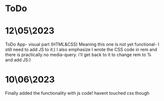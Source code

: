 # ToDo

# 12\05\2023

ToDo App- visual part (HTML&amp;CSS)
Meaning this one is not yet functional- I still need to add JS to it:)
I also emphasize I wrote the CSS code in rem and there is practically no media-query. i'll get back to it to change rem to % and add JS:) 

# 10\06\2023

Finally added the functionality with js code! havent touched css though 
